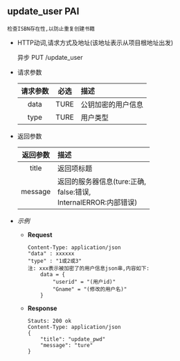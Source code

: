 ## update_user PAI
    
    检查ISBN存在性,以防止重复创建书籍

- HTTP动词,请求方式及地址(该地址表示从项目根地址出发)
 
    异步 PUT /update_user

- 请求参数
 
    |请求参数|必选|描述|
    |:-------:|:---:|:-----|
    |data|TURE|公钥加密的用户信息|
    |type|TURE|用户类型|

- 返回参数
 
    |返回参数|描述|
    |:-------:|:-----|
    |title|返回项标题|
    |message|返回的服务器信息(ture:正确,<br>false:错误,<br>InternalERROR:内部错误)|

- *示例*
    - **Request**
        ~~~
        Content-Type: application/json
        "data" : xxxxxx
        "type" : "1或2或3"
        注: xxx表示被加密了的用户信息json串,内容如下:
            data = {
                "userid" = "(用户id)"
                "Gname" = "(修改的用户名)"
            }
        ~~~
    - **Response**
        ~~~
        Stauts: 200 ok
        Content-Type: application/json
        {
            "title": "update_pwd"
            "message": "ture"
        }
        ~~~